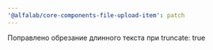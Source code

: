 ```yaml
---
'@alfalab/core-components-file-upload-item': patch
---
```


Поправлено обрезание длинного текста при truncate: true
